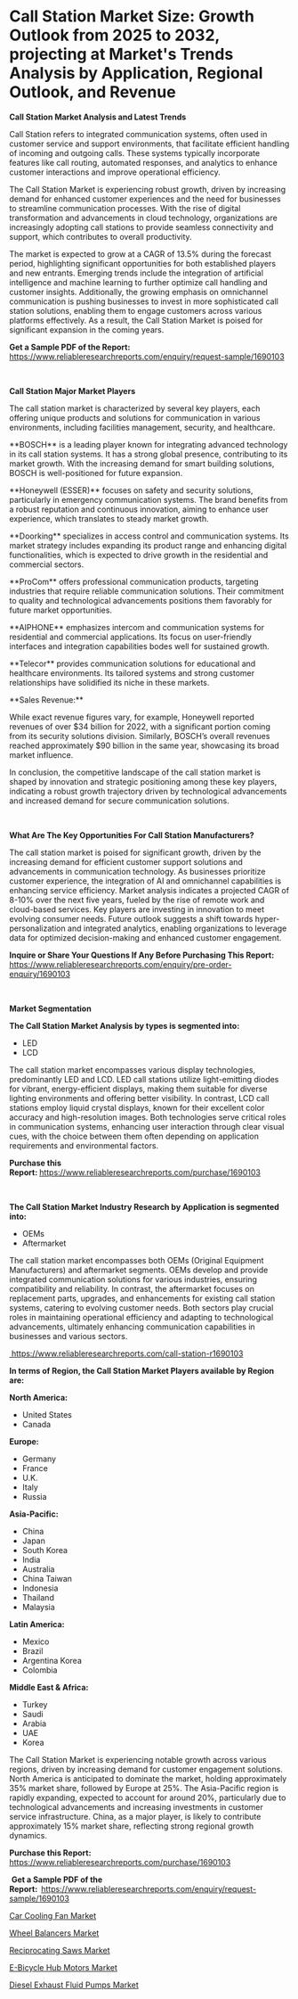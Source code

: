 <p><h1>Call Station Market Size: Growth Outlook from 2025 to 2032, projecting at Market's Trends Analysis by Application, Regional Outlook, and Revenue</h1></p><p><strong>Call Station Market Analysis and Latest Trends</strong></p>
<p><p>Call Station refers to integrated communication systems, often used in customer service and support environments, that facilitate efficient handling of incoming and outgoing calls. These systems typically incorporate features like call routing, automated responses, and analytics to enhance customer interactions and improve operational efficiency.</p><p>The Call Station Market is experiencing robust growth, driven by increasing demand for enhanced customer experiences and the need for businesses to streamline communication processes. With the rise of digital transformation and advancements in cloud technology, organizations are increasingly adopting call stations to provide seamless connectivity and support, which contributes to overall productivity. </p><p>The market is expected to grow at a CAGR of 13.5% during the forecast period, highlighting significant opportunities for both established players and new entrants. Emerging trends include the integration of artificial intelligence and machine learning to further optimize call handling and customer insights. Additionally, the growing emphasis on omnichannel communication is pushing businesses to invest in more sophisticated call station solutions, enabling them to engage customers across various platforms effectively. As a result, the Call Station Market is poised for significant expansion in the coming years.</p></p>
<p><strong>Get a Sample PDF of the Report:&nbsp;</strong> <a href="https://www.reliableresearchreports.com/enquiry/request-sample/1690103?utm_campaign=7&utm_medium=2&utm_source=Github&utm_content=ia&utm_term=07012025&utm_id=call-station">https://www.reliableresearchreports.com/enquiry/request-sample/1690103</a></p>
<p>&nbsp;</p>
<p><strong>Call Station Major Market Players</strong></p>
<p><p>The call station market is characterized by several key players, each offering unique products and solutions for communication in various environments, including facilities management, security, and healthcare.</p><p>**BOSCH** is a leading player known for integrating advanced technology in its call station systems. It has a strong global presence, contributing to its market growth. With the increasing demand for smart building solutions, BOSCH is well-positioned for future expansion.</p><p>**Honeywell (ESSER)** focuses on safety and security solutions, particularly in emergency communication systems. The brand benefits from a robust reputation and continuous innovation, aiming to enhance user experience, which translates to steady market growth.</p><p>**Doorking** specializes in access control and communication systems. Its market strategy includes expanding its product range and enhancing digital functionalities, which is expected to drive growth in the residential and commercial sectors.</p><p>**ProCom** offers professional communication products, targeting industries that require reliable communication solutions. Their commitment to quality and technological advancements positions them favorably for future market opportunities.</p><p>**AIPHONE** emphasizes intercom and communication systems for residential and commercial applications. Its focus on user-friendly interfaces and integration capabilities bodes well for sustained growth.</p><p>**Telecor** provides communication solutions for educational and healthcare environments. Its tailored systems and strong customer relationships have solidified its niche in these markets.</p><p>**Sales Revenue:** </p><p>While exact revenue figures vary, for example, Honeywell reported revenues of over $34 billion for 2022, with a significant portion coming from its security solutions division. Similarly, BOSCH’s overall revenues reached approximately $90 billion in the same year, showcasing its broad market influence.</p><p>In conclusion, the competitive landscape of the call station market is shaped by innovation and strategic positioning among these key players, indicating a robust growth trajectory driven by technological advancements and increased demand for secure communication solutions.</p></p>
<p>&nbsp;</p>
<p><strong>What Are The Key Opportunities For Call Station Manufacturers?</strong></p>
<p><p>The call station market is poised for significant growth, driven by the increasing demand for efficient customer support solutions and advancements in communication technology. As businesses prioritize customer experience, the integration of AI and omnichannel capabilities is enhancing service efficiency. Market analysis indicates a projected CAGR of 8-10% over the next five years, fueled by the rise of remote work and cloud-based services. Key players are investing in innovation to meet evolving consumer needs. Future outlook suggests a shift towards hyper-personalization and integrated analytics, enabling organizations to leverage data for optimized decision-making and enhanced customer engagement.</p></p>
<p><strong>Inquire or Share Your Questions If Any Before Purchasing This Report:</strong> <a href="https://www.reliableresearchreports.com/enquiry/pre-order-enquiry/1690103?utm_campaign=7&utm_medium=2&utm_source=Github&utm_content=ia&utm_term=07012025&utm_id=call-station">https://www.reliableresearchreports.com/enquiry/pre-order-enquiry/1690103</a></p>
<p>&nbsp;</p>
<p><strong>Market Segmentation</strong></p>
<p><strong>The Call Station Market Analysis by types is segmented into:</strong></p>
<p><ul><li>LED</li><li>LCD</li></ul></p>
<p><p>The call station market encompasses various display technologies, predominantly LED and LCD. LED call stations utilize light-emitting diodes for vibrant, energy-efficient displays, making them suitable for diverse lighting environments and offering better visibility. In contrast, LCD call stations employ liquid crystal displays, known for their excellent color accuracy and high-resolution images. Both technologies serve critical roles in communication systems, enhancing user interaction through clear visual cues, with the choice between them often depending on application requirements and environmental factors.</p></p>
<p><strong>Purchase this Report:&nbsp;</strong><a href="https://www.reliableresearchreports.com/purchase/1690103?utm_campaign=7&utm_medium=2&utm_source=Github&utm_content=ia&utm_term=07012025&utm_id=call-station">https://www.reliableresearchreports.com/purchase/1690103</a></p>
<p>&nbsp;</p>
<p><strong>The Call Station Market Industry Research by Application is segmented into:</strong></p>
<p><ul><li>OEMs</li><li>Aftermarket</li></ul></p>
<p><p>The call station market encompasses both OEMs (Original Equipment Manufacturers) and aftermarket segments. OEMs develop and provide integrated communication solutions for various industries, ensuring compatibility and reliability. In contrast, the aftermarket focuses on replacement parts, upgrades, and enhancements for existing call station systems, catering to evolving customer needs. Both sectors play crucial roles in maintaining operational efficiency and adapting to technological advancements, ultimately enhancing communication capabilities in businesses and various sectors.</p></p>
<p><a href="https://www.reliableresearchreports.com/call-station-r1690103?utm_campaign=7&utm_medium=2&utm_source=Github&utm_content=ia&utm_term=07012025&utm_id=call-station">&nbsp;https://www.reliableresearchreports.com/call-station-r1690103</a></p>
<p><strong>In terms of Region, the Call Station Market Players available by Region are:</strong></p>
<p>
    <p> <strong> North America: </strong>
        <ul>
            <li>United States</li>
            <li>Canada</li>
        </ul>
        </p> 
    <p> <strong> Europe: </strong>
        <ul>
            <li>Germany</li>
            <li>France</li>
            <li>U.K.</li>
            <li>Italy</li>
            <li>Russia</li>
        </ul>
        </p> 
    <p> <strong> Asia-Pacific: </strong>
        <ul>
            <li>China</li>
            <li>Japan</li>
            <li>South Korea</li>
            <li>India</li>
            <li>Australia</li>
            <li>China Taiwan</li>
            <li>Indonesia</li>
            <li>Thailand</li>
            <li>Malaysia</li>
        </ul>
        </p> 
    <p> <strong> Latin America: </strong>
        <ul>
            <li>Mexico</li>
            <li>Brazil</li>
            <li>Argentina Korea</li>
            <li>Colombia</li>
        </ul>
        </p> 
    <p> <strong> Middle East & Africa: </strong>
        <ul>
            <li>Turkey</li>
            <li>Saudi</li>
            <li>Arabia</li>
            <li>UAE</li>
            <li>Korea</li>
        </ul>
    </p>
    </p>
<p><p>The Call Station Market is experiencing notable growth across various regions, driven by increasing demand for customer engagement solutions. North America is anticipated to dominate the market, holding approximately 35% market share, followed by Europe at 25%. The Asia-Pacific region is rapidly expanding, expected to account for around 20%, particularly due to technological advancements and increasing investments in customer service infrastructure. China, as a major player, is likely to contribute approximately 15% market share, reflecting strong regional growth dynamics.</p></p>
<p><strong>Purchase this Report: </strong><a href="https://www.reliableresearchreports.com/purchase/1690103?utm_campaign=7&utm_medium=2&utm_source=Github&utm_content=ia&utm_term=07012025&utm_id=call-station">https://www.reliableresearchreports.com/purchase/1690103</a></p>
<p>&nbsp;<strong>Get a Sample PDF of the Report:&nbsp;&nbsp;</strong><a href="https://www.reliableresearchreports.com/enquiry/request-sample/1690103?utm_campaign=7&utm_medium=2&utm_source=Github&utm_content=ia&utm_term=07012025&utm_id=call-station">https://www.reliableresearchreports.com/enquiry/request-sample/1690103</a></p>
<p><strong></strong></p>
<p><p><a href="https://github.com/angelajermaine/Market-Research-Report-List-5/blob/main/car-cooling-fan-market.md?utm_campaign=7&utm_medium=2&utm_source=Github&utm_content=ia&utm_term=07012025&utm_id=call-station">Car Cooling Fan Market</a></p><p><a href="https://github.com/sherikacas30/Market-Research-Report-List-1/blob/main/wheel-balancers-market.md?utm_campaign=7&utm_medium=2&utm_source=Github&utm_content=ia&utm_term=07012025&utm_id=call-station">Wheel Balancers Market</a></p><p><a href="https://github.com/oliveroste6/Market-Research-Report-List-1/blob/main/reciprocating-saws-market.md?utm_campaign=7&utm_medium=2&utm_source=Github&utm_content=ia&utm_term=07012025&utm_id=call-station">Reciprocating Saws Market</a></p><p><a href="https://github.com/NargisHussain432/Market-Research-Report-List-1/blob/main/e-bicycle-hub-motors-market.md?utm_campaign=7&utm_medium=2&utm_source=Github&utm_content=ia&utm_term=07012025&utm_id=call-station">E-Bicycle Hub Motors Market</a></p><p><a href="https://github.com/FahadAhmed223/Market-Research-Report-List-1/blob/main/diesel-exhaust-fluid-pumps-market.md?utm_campaign=7&utm_medium=2&utm_source=Github&utm_content=ia&utm_term=07012025&utm_id=call-station">Diesel Exhaust Fluid Pumps Market</a></p></p>